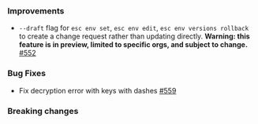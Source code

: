 ### Improvements

- `--draft` flag for `esc env set`, `esc env edit`, `esc env versions rollback` to create a change request rather than updating directly. **Warning: this feature is in preview, limited to specific orgs, and subject to change.**
  [#552](https://github.com/pulumi/esc/pull/552)

### Bug Fixes

- Fix decryption error with keys with dashes
  [#559](https://github.com/pulumi/esc/pull/559)

### Breaking changes
